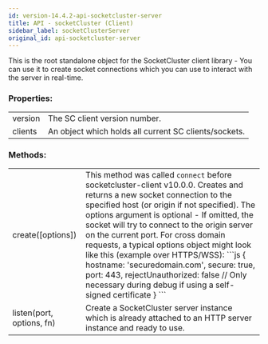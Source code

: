 ```yaml
---
id: version-14.4.2-api-socketcluster-server
title: API - socketCluster (Client)
sidebar_label: socketClusterServer
original_id: api-socketcluster-server
---
```


This is the root standalone object for the SocketCluster client library - You can
use it to create socket connections which you can use to interact with
the server in real-time.

### Properties:
<table>
  <tr>
    <td>version</td>
    <td>The SC client version number.</td>
  </tr>
  <tr>
    <td>clients</td>
    <td>An object which holds all current SC clients/sockets.</td>
  </tr>
</table>

### Methods:
<table>
  <tr>
    <td>
      create([options])
    </td>
    <td>
      This method was called <code>connect</code> before socketcluster-client v10.0.0.
      Creates and returns a new socket connection to the specified host (or origin if not
      specified). The options argument is optional - If omitted, the socket
      will try to connect to the origin server on the current port. For cross
      domain requests, a typical options object might look like this (example over HTTPS/WSS):
      ```js
      {
        hostname: 'securedomain.com',
        secure: true,
        port: 443,
        rejectUnauthorized: false // Only necessary during debug if using a self-signed certificate
      }
      ```
    </td>
  </tr>
  <tr>
    <td>
      listen(port, options, fn)
    </td>
    <td>
      Create a SocketCluster server instance which is already attached to an HTTP server instance and ready to use.
    </td>
  </tr>
</table>
